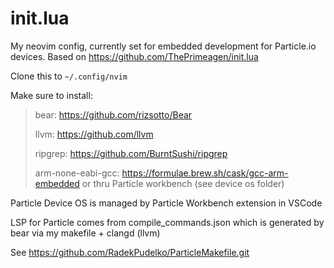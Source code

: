 # init.lua

My neovim config, currently set for embedded development for Particle.io devices. Based on https://github.com/ThePrimeagen/init.lua

Clone this to `~/.config/nvim`

Make sure to install:
> bear: https://github.com/rizsotto/Bear
>
> llvm: https://github.com/llvm
>
> ripgrep: https://github.com/BurntSushi/ripgrep
>
> arm-none-eabi-gcc: https://formulae.brew.sh/cask/gcc-arm-embedded or thru Particle workbench (see device os folder)

Particle Device OS is managed by Particle Workbench extension in VSCode

LSP for Particle comes from compile_commands.json which is generated by bear via my makefile + clangd (llvm) 

See https://github.com/RadekPudelko/ParticleMakefile.git

